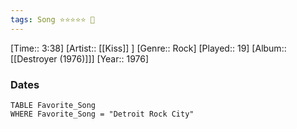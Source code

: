 ```yaml
---
tags: Song ⭐⭐⭐⭐⭐ 💛
---
```

[Time:: 3:38]
[Artist:: [[Kiss]] ]
[Genre:: Rock]
[Played:: 19]
[Album:: [[Destroyer (1976)]]]
[Year:: 1976]
### Dates
````dataview
TABLE Favorite_Song
WHERE Favorite_Song = "Detroit Rock City"
````